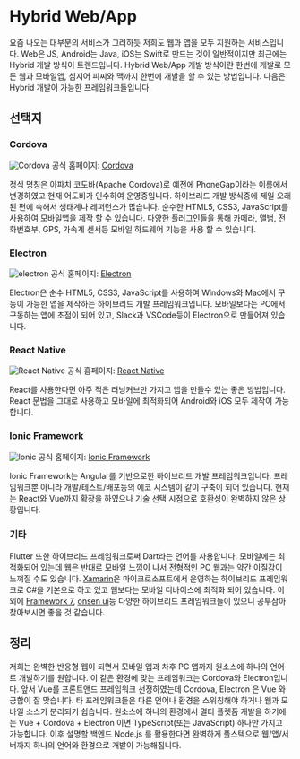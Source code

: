 # Hybrid Web/App

요즘 나오는 대부분의 서비스가 그러하듯 저희도 웹과 앱을 모두 지원하는 서비스입니다. Web은 JS, Android는 Java, iOS는 Swift로 만드는 것이 일반적이지만 최근에는 Hybrid 개발 방식이 트렌드입니다. Hybrid Web/App 개발 방식이란 한번에 개발로 모든 웹과 모바일앱, 심지어 피씨와 맥까지 한번에 개발을 할 수 있는 방법입니다. 다음은 Hybrid 개발이 가능한 프레임워크들입니다.

## 선택지

### Cordova

![Cordova](/img/wedev/cordova.jpg)
<span class="ref">공식 홈페이지: [Cordova](https://cordova.apache.org/)</span>

정식 명칭은 아파치 코도바(Apache Cordova)로 예전에 PhoneGap이라는 이름에서 변경하였고 현재 어도비가 인수하여 운영중입니다. 하이브리드 개발 방식중에 제일 오래된 편에 속해서 생태계나 레퍼런스가 많습니다. 순수한 HTML5, CSS3, JavaScript를 사용하여 모바일앱을 제작 할 수 있습니다. 다양한 플러그인들을 통해 카메라, 앨범, 전화번호부, GPS, 가속계 센서등 모바일 하드웨어 기능을 사용 할 수 있습니다.

### Electron

![electron](/img/wedev/electron.png)
<span class="ref">공식 홈페이지: [Electron](https://www.electronjs.org/)</span>

Electron은 순수 HTML5, CSS3, JavaScript를 사용하여 Windows와 Mac에서 구동이 가능한 앱을 제작하는 하이브리드 개발 프레임워크입니다. 모바일보다는 PC에서 구동하는 앱에 초점이 되어 있고, Slack과 VSCode등이 Electron으로 만들어져 있습니다.

### React Native

![React Native](/img/wedev/react-native.png)
<span class="ref">공식 홈페이지: [React Native](https://reactnative.dev/)</span>

React를 사용한다면 아주 적은 러닝커브만 가지고 앱을 만들수 있는 좋은 방법입니다. React 문법을 그대로 사용하고 모바일에 최적화되어 Android와 iOS 모두 제작이 가능합니다.

### Ionic Framework

![Ionic](/img/wedev/ionic.png)
<span class="ref">공식 홈페이지: [Ionic Framework](https://ionicframework.com/)</span>

Ionic Framework는 Angular를 기반으로한 하이브리드 개발 프레임워크입니다. 프레임워크뿐 아니라 개발/테스트/배포등의 에코 시스템이 같이 구축이 되어 있습니다. 현재는 React와 Vue까지 확장을 하였으나 기술 선택 시점으로 호환성이 완벽하지 않은 상황입니다.

### 기타

Flutter 또한 하이브리드 프레임워크로써 Dart라는 언어를 사용합니다. 모바일에는 최적화되어 있는데 웹은 반대로 모바일 느낌이 나서 전형적인 PC 웹과는 약간 이질감이 느껴질 수도 있습니다. [Xamarin](https://docs.microsoft.com/ko-kr/xamarin/)은 마이크로소프트에서 운영하는 하이브리드 프레임워크로 C#을 기본으로 하고 있고 웹보다는 모바일 디바이스에 최적화 되어 있습니다. 이외에 [Framework 7](https://framework7.io/), [onsen ui](https://onsen.io/)등 다양한 하이브리드 프레임워크들이 있으니 공부삼아 찾아보시면 좋을 것 같습니다.

## 정리

저희는 완벽한 반응형 웹이 되면서 모바일 앱과 차후 PC 앱까지 원소스에 하나의 언어로 개발하기를 원합니다. 이 같은 환경에 맞는 프레임워크는 Cordova와 Electron입니다. 앞서 Vue를 프론트앤드 프레임워크 선정하였는데 Cordova, Electron 은 Vue 와 궁합이 잘 맞습니다. 타 프레임워크들은 다른 언어나 환경을 스위칭해야 하거나 웹과 모바일 소스가 분리되기 쉽습니다. 원소스에 하나의 환경에서 멀티 플렛폼 개발을 하기에는 Vue + Cordova + Electron 이면 TypeScript(또는 JavaScript) 하나만 가지고 가능합니다. 이후 설명할 백엔드 Node.js 를 활용한다면 완벽하게 풀스텍으로 웹/앱/서버까지 하나의 언어와 환경으로 개발이 가능해집니다.
